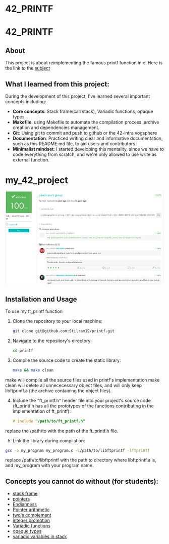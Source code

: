 # 42_PRINTF

# 42_PRINTF

## About

This project is about reimplementing the famous printf function in c. Here is the link to the [subject](https://cdn.intra.42.fr/pdf/pdf/126098/en.subject.pdf)

## What I learned from this project:

During the development of this project, I've learned several important concepts including:

- **Core concepts**: Stack frame(call stack), Variadic functions, opaque types                            
- **Makefile**: using Makefile to automate the compilation process ,archive creation and dependencies management.
- **Git**: Using git to commit and push to github or the 42-intra vogsphere
- **Documentation**: Practiced writing clear and informative documentation, such as this README.md file, to aid users and contributors.
- **Minimalist mindset**: I started developing this mentality, since we have to code everything from scratch,
and we're only allowed to use write as external function.

# my_42_project

![](/images/my_project.png)

## Installation and Usage

To use my ft_printf function

1. Clone the repository to your local machine:

   ```bash
   git clone git@github.com:Stilram19/printf.git
   ```

2. Navigate to the repository's directory:

    ```bash
    cd printf
    ```

3. Compile the source code to create the static library:

    ```bash
    make && make clean
    ```
make will compile all the source files used in printf's implementation
make clean will delete all unnececessary object files, and will only keep libftprintf.a (the archive containing the object files).

4. Include the "ft_printf.h" header file into your project's source code (ft_printf.h has all the prototypes of the functions contributing in the implementation of ft_printf):

    ```c
    # include "/path/to/ft_printf.h"
    ```

replace the /path/to with the path of the ft_printf.h file.

5. Link the library during compilation:

```bash
gcc -o my_program my_program.c -L/path/to/libftprintf -lftprintf
```
replace /path/to/libftprintf with the path to directory where libftprintf.a is,
and my_program with your program name.

## Concepts you cannot do without (for students):

- [stack frame](https://en.wikipedia.org/wiki/Call_stack)
- [pointers](https://en.wikipedia.org/wiki/Pointer_(computer_programming))  
- [Endianness](https://en.wikipedia.org/wiki/Endianness)  
- [Pointer arithmetic](https://www.geeksforgeeks.org/pointer-arithmetics-in-c-with-examples/)  
- [two's complement](https://en.wikipedia.org/wiki/Two%27s_complement)    
- [integer promotion](https://www.geeksforgeeks.org/integer-promotions-in-c/)
- [Variadic functions](https://www.geeksforgeeks.org/variadic-functions-in-c/)
- [opaque types](https://en.wikipedia.org/wiki/Opaque_data_type)
- [variadic variables in stack](https://stackoverflow.com/questions/63056235/how-are-variadic-variables-represented-on-the-stack)
